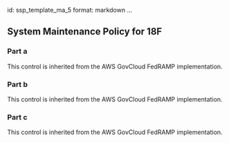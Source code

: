 id: ssp_template_ma_5
format: markdown
...
## System Maintenance Policy for 18F

### Part a

This control is inherited from the AWS GovCloud FedRAMP implementation.

### Part b

This control is inherited from the AWS GovCloud FedRAMP implementation.

### Part c

This control is inherited from the AWS GovCloud FedRAMP implementation.
